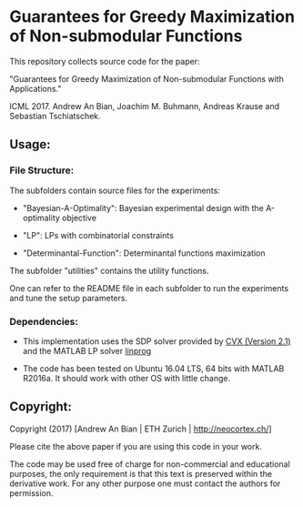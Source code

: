 # Guarantees for Greedy Maximization of Non-submodular Functions


This repository collects source code for the paper:

"Guarantees for Greedy Maximization of Non-submodular Functions with Applications."

 ICML 2017. Andrew An Bian, Joachim M. Buhmann, Andreas Krause and Sebastian Tschiatschek.


## Usage:

### File Structure:

The subfolders contain source files for the experiments:

- "Bayesian-A-Optimality": Bayesian experimental design with the A-optimality objective

- "LP": LPs with combinatorial constraints

- "Determinantal-Function": Determinantal functions maximization

The subfolder "utilities" contains the utility functions.

One can refer to the README file in each subfolder to
run the experiments and tune the setup parameters.

### Dependencies:

- This implementation uses the SDP solver provided by  [CVX (Version 2.1)](http://cvxr.com/cvx/) and the MATLAB LP solver [linprog](https://ch.mathworks.com/help/optim/ug/linprog.html)

- The code has been tested on Ubuntu 16.04 LTS, 64 bits with MATLAB R2016a. It should work with other OS with little change.

## Copyright:

Copyright (2017) [Andrew An Bian | ETH Zurich | http://neocortex.ch/]  

Please cite the above paper if you are using this code in your work.

The code may be used free of charge for non-commercial and
educational purposes, the only requirement is that this text is
preserved within the derivative work. For any other purpose one
must contact the authors for permission.
